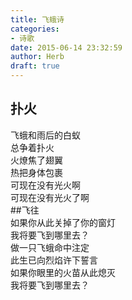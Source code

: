 ```yaml
---  
title: 飞蛾诗  
categories:  
- 诗歌  
date: 2015-06-14 23:32:59  
author: Herb  
draft: true
---  
```

## 扑火  
飞蛾和雨后的白蚁  
总争着扑火  
火燎焦了翅翼  
热把身体包裹  
可现在没有光火啊  
可现在没有光火了啊  
##飞往  
如果你从此关掉了你的窗灯  
我将要飞到哪里去？  
做一只飞蛾命中注定  
此生已向烈焰许下誓言  
如果你眼里的火苗从此熄灭  
我将要飞到哪里去？